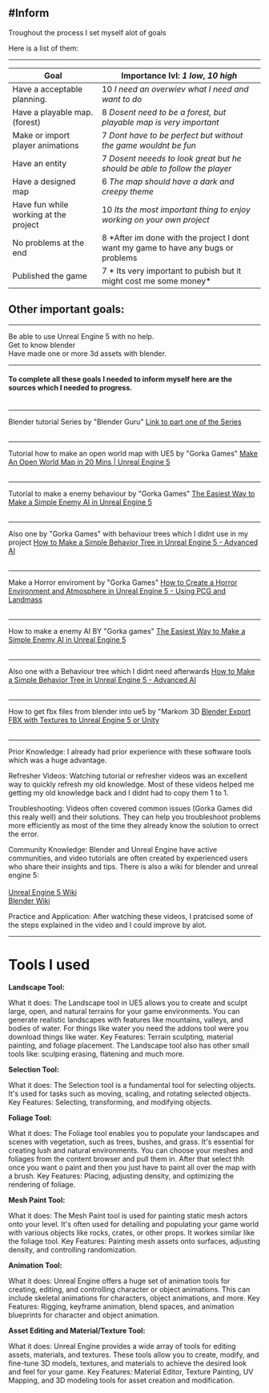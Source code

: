 #Inform
--------------------------------------------------------
Troughout the process I set myself alot of goals

Here is a list of them:
_________________________________________________________________________________________________________________________________________________________________________________

| Goal                     | Importance lvl: *1 low*, *10 high* | 
|------|----|
|Have a acceptable planning.|     10  *I need an overwiev what I need and want to do*  |
|Have a playable map. (forest) | 8   *Dosent need to be a forest, but playable map is very important* |
|Make or import player animations | 7 *Dont have to be perfect but without the game wouldnt be fun* |
| Have an entity | 7 *Dosent neeeds to look great but he should be able to follow the player* |
| Have a designed map | 6 *The map should have a dark and creepy theme* |
| Have fun while working at the project | 10 *Its the most important thing to enjoy working on your own project* |
| No problems at the end | 8 *After im done with the project I dont want my game to have any bugs or problems |
| Published the game | 7 * Its very important to pubish but it might cost me some money* |

## Other important goals:
________________________________________________________________________________________________________________________________________________________________________________

Be able to use Unreal Engine 5 with no help. <br>
Get to know blender <br>
Have made one or more 3d assets with blender. <br>
________________________________________________________________________________________________________________________________________________________________________________


#### To complete all these goals I needed to inform myself here are the sources which I needed to progress. <br> <br>
_______________________
Blender tutorial Series by "Blender Guru" [Link to part one of the Series](https://youtu.be/nIoXOplUvAw?si=aUiZKp7VDpxDJJ-O) <br> <br>
_________________________
Tutorial how to make an open world map with UE5 by "Gorka Games" [Make An Open World Map in 20 Mins | Unreal Engine 5](https://youtu.be/RCENB-s5POA?si=lD6YKxk2IcQgBU5L) <br> <br>
_____________________
Tutorial to make a enemy behaviour by "Gorka Games" [The Easiest Way to Make a Simple Enemy AI in Unreal Engine 5](https://youtu.be/xm-7m5Fw1HU?si=uIt0iRThM7W9DPxu) <br> <br>
_____________________
Also one by "Gorka Games" with behaviour trees which I didnt use in my project [How to Make a Simple Behavior Tree in Unreal Engine 5 - Advanced AI](https://youtu.be/QJuaB2V79mU?si=UDw76dK5SVlZsKY0) <br> <br>
___________________
Make a Horror enviroment by "Gorka Games" [How to Create a Horror Environment and Atmosphere in Unreal Engine 5 - Using PCG and Landmass](https://youtu.be/xM0Tp8jNVDM?si=UA2Ba3QqPAyG79zL) <br> <br>
________________________________
How to make a enemy AI BY "Gorka games" [The Easiest Way to Make a Simple Enemy AI in Unreal Engine 5](https://youtu.be/xm-7m5Fw1HU?si=g_fbj78WCJiIZUZr) <br> <br>
____________________
Also one with a Behaviour tree which I didnt need afterwards [How to Make a Simple Behavior Tree in Unreal Engine 5 - Advanced AI](https://youtu.be/QJuaB2V79mU?si=bKaGtWX4P16FWZC4) <br> <br>
_____________________
How to get fbx files from blender into ue5 by "Markom 3D [Blender Export FBX with Textures to Unreal Engine 5 or Unity](https://youtu.be/KtPYTaCcCNU?si=PqlV7-pIEet2S62U) <br> <br>
__________________




Prior Knowledge: I already had prior experience with these software tools which was a huge advantage. 

Refresher Videos: Watching tutorial or refresher videos was an excellent way to quickly refresh my old knowledge. Most of these videos helped me getting my old knowledge back and I didnt had to copy them 1 to 1.

Troubleshooting: Videos often covered common issues (Gorka Games did this realy well) and their solutions. They can help you troubleshoot problems more efficiently as most of the time they already know the solution to orrect the error.

Community Knowledge: Blender and Unreal Engine have active communities, and video tutorials are often created by experienced users who share their insights and tips. There is also a wiki for blender and unreal engine 5: <br> <br>
[Unreal Engine 5 Wiki](https://unrealcommunity.wiki/) <br>
[Blender Wiki](https://wiki.blender.org/wiki/Main_Page) <br>

Practice and Application: After watching these videos, I pratcised some of the steps explained in the video and I could improve by alot.
___

# Tools I used

**Landscape Tool:**

What it does: The Landscape tool in UE5 allows you to create and sculpt large, open, and natural terrains for your game environments. You can generate realistic landscapes with features like mountains, valleys, and bodies of water. For things like water you need the addons tool were you download things like water.
Key Features: Terrain sculpting, material painting, and foliage placement.
The Landscape tool also has other small tools like: sculping erasing, flatening and much more.

**Selection Tool:**

What it does: The Selection tool is a fundamental tool for selecting objects. It's used for tasks such as moving, scaling, and rotating selected objects.
Key Features: Selecting, transforming, and modifying objects.

**Foliage Tool:**

What it does: The Foliage tool enables you to populate your landscapes and scenes with vegetation, such as trees, bushes, and grass. It's essential for creating lush and natural environments. You can choose your meshes and foliages from the content browser and pull them in. After that select thh once you want o paint and then you just have to paint all over the map with a brush.
Key Features: Placing, adjusting density, and optimizing the rendering of foliage.

**Mesh Paint Tool:**

What it does: The Mesh Paint tool is used for painting static mesh actors onto your level. It's often used for detailing and populating your game world with various objects like rocks, crates, or other props. It workes similar like the foliage tool.
Key Features: Painting mesh assets onto surfaces, adjusting density, and controlling randomization.

**Animation Tool:**

What it does: Unreal Engine offers a huge set of animation tools for creating, editing, and controlling character or object animations. This can include skeletal animations for characters, object animations, and more.
Key Features: Rigging, keyframe animation, blend spaces, and animation blueprints for character and object animation.

**Asset Editing and Material/Texture Tool:**

What it does: Unreal Engine provides a wide array of tools for editing assets, materials, and textures. These tools allow you to create, modify, and fine-tune 3D models, textures, and materials to achieve the desired look and feel for your game.
Key Features: Material Editor, Texture Painting, UV Mapping, and 3D modeling tools for asset creation and modification.







